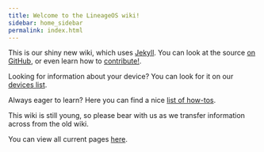 ```yaml
---
title: Welcome to the LineageOS wiki!
sidebar: home_sidebar
permalink: index.html
---
```


This is our shiny new wiki, which uses [Jekyll](https://jekyllrb.com/). You can look at the source [on GitHub](https://github.com/LineageOS/lineage_wiki), or
even learn how to [contribute!](contributing.html).

Looking for information about your device? You can look for it on our [devices list](devices.html).

Always eager to learn? Here you can find a nice [list of how-tos](how-tos.html).

This wiki is still young, so please bear with us as we transfer information across from the old wiki.

You can view all current pages [here](pages.html).
